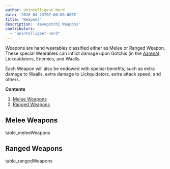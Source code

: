 ```yaml
---
author: Unintelligent Nerd
date: '2020-04-23T07:00:00.000Z'
title: 'Weapons'
description: 'Aavegotchi Weapons'
contributors:
  - "unintelligent-nerd"
---
```


Weapons are hand wearables classified either as Melee or Ranged Weapon. These special Wearables can inflict damage upon Gotchis (in the [Aarena](/aarena)), Lickquidators, Enemies, and Waalls.

Each Weapon will also be endowed with special benefits, such as extra damage to Waalls, extra damage to Lickquidators, extra attack speed, and others.

<div class="contentsBox">

**Contents**

<ol>
<li><a href=#melee-weapons>Melee Weapons</a></li>
<li><a href=#ranged-weapons>Ranged Weapons</a></li>
</ol>

</div>

## Melee Weapons

table_meleeWeapons

## Ranged Weapons

table_rangedWeapons